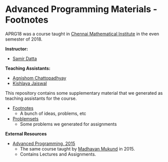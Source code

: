 Advanced Programming Materials - Footnotes
===

APRG18 was a course taught in [Chennai Mathematical Institute](http://www.cmi.ac.in/) in the even semester of 2018.

**Instructor:**
* [Samir Datta](http://www.cmi.ac.in/~sdatta/)

**Teaching Assistants:**
* [Agnishom Chattopadhyay](https://stackoverflow.com/users/1955231/agnishom-chattopadhyay)
* [Kishlaya Jaiswal](https://kishlaya.github.io/)

This repository contains some supplementary material that we generated as teaching assistants for the course.

* [Footnotes](https://github.com/Agnishom/APRG18/tree/master/footnotes)
  * A bunch of ideas, problems, etc
* [Problemsets](https://github.com/Agnishom/APRG18/tree/master/assignments)
    * Some problems we generated for assignments

**External Resources** 

* [Advanced Programming, 2015](http://www.cmi.ac.in/~madhavan/courses/prog2-2015/index.php)
  * The same course taught by [Madhavan Mukund](http://www.cmi.ac.in/~madhavan/) in 2015.
  * Contains Lectures and Assignments.

